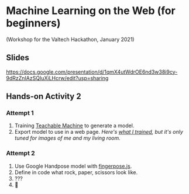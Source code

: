# Machine Learning on the Web (for beginners)

(Workshop for the Valtech Hackathon, January 2021)

## Slides

https://docs.google.com/presentation/d/1qmX4utWdrOE6nd3w38i9cy-9dRzZnIAzSQIuXiLHcrw/edit?usp=sharing

## Hands-on Activity 2

### Attempt 1

1. Training [Teachable Machine](https://teachablemachine.withgoogle.com/) to generate a model.
2. Export model to use in a web page. _Here's [what I trained](https://teachablemachine.withgoogle.com/models/XTrGB23Wc/), but it's only tuned for images of me and my living room._

### Attempt 2

1. Use Google Handpose model with [fingerpose.js](https://github.com/andypotato/fingerpose).
2. Define in code what rock, paper, scissors look like.
3. ???
4. 🎉